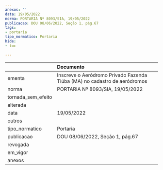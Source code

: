 ```yaml
---
anexos: ''
data: 19/05/2022
norma: PORTARIA Nº 8093/SIA, 19/05/2022
publicacao: DOU 08/06/2022, Seção 1, pág.67
tags:
- portaria
tipo_normatico: Portaria
hide: 
- toc 
 
---
```


|                    | Documento                                                                 |
|:-------------------|:--------------------------------------------------------------------------|
| ementa             | Inscreve o Aeródromo Privado Fazenda Tiúba (MA) no cadastro de aeródromos |
| norma              | PORTARIA Nº 8093/SIA, 19/05/2022                                          |
| tornada_sem_efeito |                                                                           |
| alterada           |                                                                           |
| data               | 19/05/2022                                                                |
| outros             |                                                                           |
| tipo_normatico     | Portaria                                                                  |
| publicacao         | DOU 08/06/2022, Seção 1, pág.67                                           |
| revogada           |                                                                           |
| em_vigor           |                                                                           |
| anexos             |                                                                           |